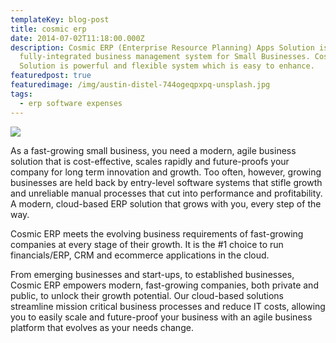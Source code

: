 ```yaml
---
templateKey: blog-post
title: cosmic erp
date: 2014-07-02T11:18:00.000Z
description: Cosmic ERP (Enterprise Resource Planning) Apps Solution is a
  fully-integrated business management system for Small Businesses. Cosmic ERP
  Solution is powerful and flexible system which is easy to enhance.
featuredpost: true
featuredimage: /img/austin-distel-744ogeqpxpq-unsplash.jpg
tags:
  - erp software expenses
---
```

![](/img/austin-distel-744ogeqpxpq-unsplash.jpg)

As a fast-growing small business, you need a modern, agile business solution that is cost-effective, scales rapidly and future-proofs your company for long term innovation and growth. Too often, however, growing businesses are held back by entry-level software systems that stifle growth and unreliable manual processes that cut into performance and profitability. A modern, cloud-based ERP solution that grows with you, every step of the way.

Cosmic ERP meets the evolving business requirements of fast-growing companies at every stage of their growth. It is the #1 choice to run financials/ERP, CRM and ecommerce applications in the cloud.

From emerging businesses and start-ups, to established businesses, Cosmic ERP empowers modern, fast-growing companies, both private and public, to unlock their growth potential. Our cloud-based solutions streamline mission critical business processes and reduce IT costs, allowing you to easily scale and future-proof your business with an agile business platform that evolves as your needs change.